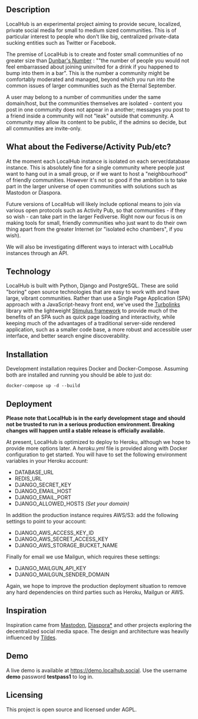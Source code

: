 Description
-----------

LocalHub is an experimental project aiming to provide secure, localized, private social media for small to medium sized communities. This is of particular interest to people who don't like big, centralized private-data sucking entities such as Twitter or Facebook.

The premise of LocalHub is to create and foster small communities of no greater size than [Dunbar's Number](https://en.m.wikipedia.org/wiki/Dunbar%27s_number) : ""the number of people you would not feel embarrassed about joining uninvited for a drink if you happened to bump into them in a bar". This is the number a community might be comfortably moderated and managed, beyond which you run into the common issues of larger communities such as the Eternal September.

A user may belong to a number of communities under the same domain/host, but the communities themselves are isolated - content you post in one community does not appear in a another; messages you post to a friend inside a community will not "leak" outside that community. A community may allow its content to be public, if the admins so decide, but all communities are invite-only.


What about the Fediverse/Activity Pub/etc?
------------------------------------------

At the moment each LocalHub instance is isolated on each server/database instance. This is absolutely fine for a single community where people just want to hang out in a small group, or if we want to host a "neighbourhood" of friendly communities. However it's not so good if the ambition is to take part in the larger universe of open communities with solutions such as Mastodon or Diaspora.

Future versions of LocalHub will likely include optional means to join via various open protocols such as Activity Pub, so that communities - if they so wish - can take part in the larger Fediverse. Right now our focus is on making tools for small, friendly communities who just want to do their own thing apart from the greater Internet (or "isolated echo chambers", if you wish).

We will also be investigating different ways to interact with LocalHub instances through an API.

Technology
----------

LocalHub is built with Python, Django and PostgreSQL. These are solid "boring" open source technologies that are easy to work with and have large, vibrant communities. Rather than use a Single Page Application (SPA) approach with a JavaScript-heavy front end, we've used the [Turbolinks](https://github.com/turbolinks/turbolinks) library with the lightweight [Stimulus framework](https://stimulusjs.org/) to provide much of the benefits of an SPA such as quick page loading and interactivity, while keeping much of the advantages of a traditional server-side rendered application, such as a smaller code base, a more robust and accessible user interface, and better search engine discoverability.

Installation
------------

Development installation requires Docker and Docker-Compose. Assuming both are installed and running you should be able to just do:


`docker-compose up -d --build`


Deployment
----------

__Please note that LocalHub is in the early development stage and should not be trusted to run in a serious production environment. Breaking changes will happen until a stable release is officially available.__

At present, LocalHub is optimized to deploy to Heroku, although we hope to provide more options later. A _heroku.yml_ file is provided along with Docker configuration to get started. You will have to set the following environment variables in your Heroku account:

* DATABASE_URL
* REDIS_URL
* DJANGO_SECRET_KEY
* DJANGO_EMAIL_HOST
* DJANGO_EMAIL_PORT
* DJANGO_ALLOWED_HOSTS _(Set your domain)_

In addition the production instance requires AWS/S3: add the following settings to point to your account:

* DJANGO_AWS_ACCESS_KEY_ID
* DJANGO_AWS_SECRET_ACCESS_KEY
* DJANGO_AWS_STORAGE_BUCKET_NAME

Finally for email we use Mailgun, which requires these settings:

* DJANGO_MAILGUN_API_KEY
* DJANGO_MAILGUN_SENDER_DOMAIN

Again, we hope to improve the production deployment situation to remove any hard dependencies on third parties such as Heroku, Mailgun or AWS.

Inspiration
-----------

Inspiration came from [Mastodon](https://mastodon.social), [Diaspora*](https://joindiaspora.com) and other projects exploring the decentralized social media space. The design and architecture was heavily influenced by [Tildes](https://tildes.net).


Demo
----

A live demo is available at https://demo.localhub.social. Use the username **demo** password **testpass1** to log in.

Licensing
---------

This project is open source and licensed under AGPL.


